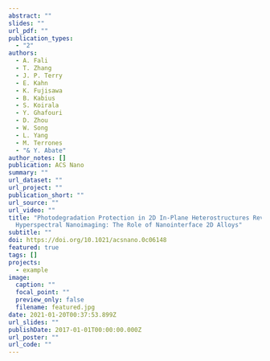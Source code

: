 ```yaml
---
abstract: ""
slides: ""
url_pdf: ""
publication_types:
  - "2"
authors:
  - A. Fali
  - T. Zhang
  - J. P. Terry
  - E. Kahn
  - K. Fujisawa
  - B. Kabius
  - S. Koirala
  - Y. Ghafouri
  - D. Zhou
  - W. Song
  - L. Yang
  - M. Terrones
  - "& Y. Abate"
author_notes: []
publication: ACS Nano
summary: ""
url_dataset: ""
url_project: ""
publication_short: ""
url_source: ""
url_video: ""
title: "Photodegradation Protection in 2D In-Plane Heterostructures Revealed by
  Hyperspectral Nanoimaging: The Role of Nanointerface 2D Alloys"
subtitle: ""
doi: https://doi.org/10.1021/acsnano.0c06148
featured: true
tags: []
projects:
  - example
image:
  caption: ""
  focal_point: ""
  preview_only: false
  filename: featured.jpg
date: 2021-01-20T00:37:53.899Z
url_slides: ""
publishDate: 2017-01-01T00:00:00.000Z
url_poster: ""
url_code: ""
---
```

